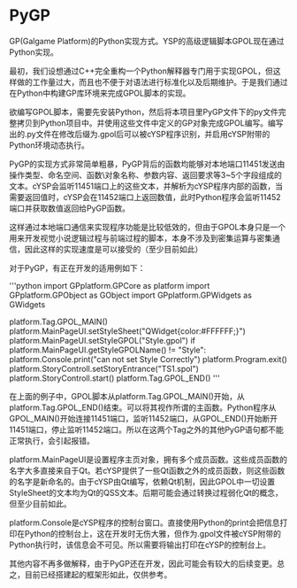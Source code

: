 # PyGP
GP(Galgame Platform)的Python实现方式。YSP的高级逻辑脚本GPOL现在通过Python实现。

最初，我们设想通过C++完全重构一个Python解释器专门用于实现GPOL，但这样做的工作量过大，而且也不便于对语法进行标准化以及后期维护。于是我们通过在Python中构建GP库环境来完成GPOL脚本的实现。

欲编写GPOL脚本，需要先安装Python，然后将本项目里PyGP文件下的py文件完整拷贝到Python项目中。并使用这些文件中定义的GP对象完成GPOL编写。编写出的.py文件在修改后缀为.gpol后可以被cYSP程序识别，并启用cYSP附带的Python环境动态执行。

PyGP的实现方式非常简单粗暴，PyGP背后的函数均能够对本地端口11451发送由操作类型、命名空间、函数\对象名称、参数内容、返回要求等3~5个字段组成的文本。cYSP会监听11451端口上的这些文本，并解析为cYSP程序内部的函数，当需要返回值时，cYSP会在11452端口上返回数值，此时Python程序会监听11452端口并获取数值返回给PyGP函数。

这样通过本地端口通信来实现程序功能是比较低效的，但由于GPOL本身只是一个用来开发视觉小说逻辑过程与前端过程的脚本，本身不涉及到密集运算与密集通信，因此这样的实现速度是可以接受的（至少目前如此）

对于PyGP，有正在开发的适用例如下：

'''python
import GPplatform.GPCore as platform
import GPplatform.GPObject as GObject
import GPplatform.GPWidgets as GWidgets

platform.Tag.GPOL_MAIN()
platform.MainPageUI.setStyleSheet("QWidget{color:#FFFFFF;}")
platform.MainPageUI.setStyleGPOL("Style.gpol")
if platform.MainPageUI.getStyleGPOLName() != "Style":
    platform.Console.print("can not set Style Correctly")
    platform.Program.exit()
platform.StoryControll.setStoryEntrance("TS1.spol")
platform.StoryControll.start()
platform.Tag.GPOL_END()
'''

在上面的例子中，GPOL脚本从platform.Tag.GPOL_MAIN()开始，从platform.Tag.GPOL_END()结束。可以将其视作所谓的主函数。Python程序从GPOL_MAIN()开始连接11451端口，监听11452端口，从GPOL_END()开始断开11451端口，停止监听11452端口。所以在这两个Tag之外的其他PyGP语句都不能正常执行，会引起报错。

platform.MainPageUI是设置程序主页对象，拥有多个成员函数。这些成员函数的名字大多直接来自于Qt。若cYSP提供了一些Qt函数之外的成员函数，则这些函数的名字是新命名的。由于cYSP由Qt编写，依赖Qt机制，因此GPOL中一切设置StyleSheet的文本均为Qt的QSS文本。后期可能会通过转换过程弱化Qt的概念，但至少目前如此。

platform.Console是cYSP程序的控制台窗口。直接使用Python的print会把信息打印在Python的控制台上，这在开发时无伤大雅，但作为.gpol文件被cYSP附带的Python执行时，该信息会不可见。所以需要将输出打印在cYSP的控制台上。

其他内容不再多做解释，由于PyGP还在开发，因此可能会有较大的后续变更。总之，目前已经搭建起的框架形如此，仅供参考。
